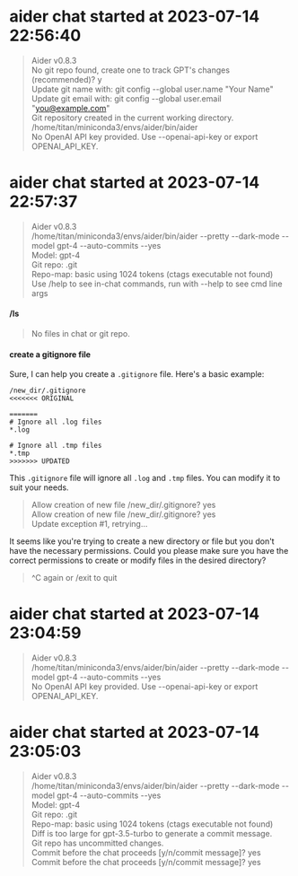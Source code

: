 
# aider chat started at 2023-07-14 22:56:40

> Aider v0.8.3  
> No git repo found, create one to track GPT's changes (recommended)? y  
> Update git name with: git config --global user.name "Your Name"  
> Update git email with: git config --global user.email "you@example.com"  
> Git repository created in the current working directory.  
> /home/titan/miniconda3/envs/aider/bin/aider  
> No OpenAI API key provided. Use --openai-api-key or export OPENAI_API_KEY.  

# aider chat started at 2023-07-14 22:57:37

> Aider v0.8.3  
> /home/titan/miniconda3/envs/aider/bin/aider --pretty --dark-mode --model gpt-4 --auto-commits --yes  
> Model: gpt-4  
> Git repo: .git  
> Repo-map: basic using 1024 tokens (ctags executable not found)  
> Use /help to see in-chat commands, run with --help to see cmd line args  

#### /ls  
> No files in chat or git repo.  

#### create a gitignore file  

Sure, I can help you create a `.gitignore` file. Here's a basic example:

```gitignore
/new_dir/.gitignore
<<<<<<< ORIGINAL

=======
# Ignore all .log files
*.log

# Ignore all .tmp files
*.tmp
>>>>>>> UPDATED
```

This `.gitignore` file will ignore all `.log` and `.tmp` files. You can modify it to suit your needs.

> Allow creation of new file /new_dir/.gitignore? yes  
> Allow creation of new file /new_dir/.gitignore? yes  
> Update exception #1, retrying...  

It seems like you're trying to create a new directory or file but you don't have the necessary permissions. Could you please make sure you have the correct permissions to create or modify files in the desired directory?

> ^C again or /exit to quit  

# aider chat started at 2023-07-14 23:04:59

> Aider v0.8.3  
> /home/titan/miniconda3/envs/aider/bin/aider --pretty --dark-mode --model gpt-4 --auto-commits --yes  
> No OpenAI API key provided. Use --openai-api-key or export OPENAI_API_KEY.  

# aider chat started at 2023-07-14 23:05:03

> Aider v0.8.3  
> /home/titan/miniconda3/envs/aider/bin/aider --pretty --dark-mode --model gpt-4 --auto-commits --yes  
> Model: gpt-4  
> Git repo: .git  
> Repo-map: basic using 1024 tokens (ctags executable not found)  
> Diff is too large for gpt-3.5-turbo to generate a commit message.  
> Git repo has uncommitted changes.  
> Commit before the chat proceeds [y/n/commit message]? yes  
> Commit before the chat proceeds [y/n/commit message]? yes  

